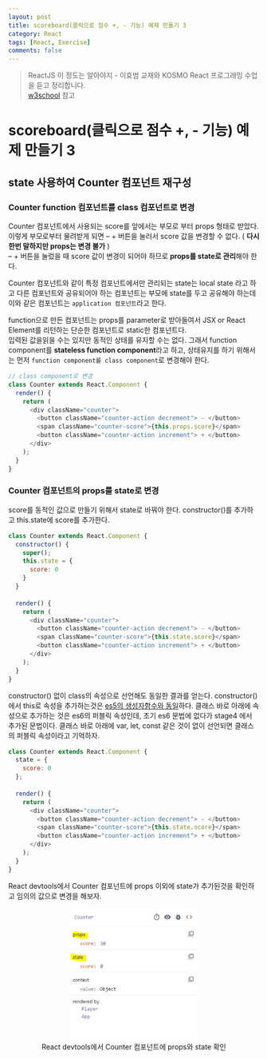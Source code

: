 ```yaml
---
layout: post
title: scoreboard(클릭으로 점수 +, - 기능) 예제 만들기 3
category: React
tags: [React, Exercise]
comments: false
---
```

> ReactJS 이 정도는 알아야지 - 이효범 교재와 KOSMO React 프로그래밍 수업을 듣고 정리합니다.  
> [w3school](https://www.w3schools.com) 참고

# scoreboard(클릭으로 점수 +, - 기능) 예제 만들기 3

## state 사용하여 Counter 컴포넌트 재구성

### Counter function 컴포넌트를 class 컴포넌트로 변경

Counter 컴포넌트에서 사용되는 score를 앞에서는 부모로 부터 props 형태로 받았다. 이렇게 부모로부터 물려받게 되면 – + 버튼을 눌러서 score 값을 변경할 수 없다. ( **다시 한번 말하지만 props는 변경 불가** )  
– + 버튼을 눌렀을 때 score 값이 변경이 되어야 하므로 **props를 state로 관리**해야 한다.  
  
Counter 컴포넌트와 같이 특정 컴포넌트에서만 관리되는 state는 local state 라고 하고 다른 컴포넌트와 공유되어야 하는 컴포넌트는 부모에 state를 두고 공유해야 하는데 이와 같은 컴포넌트는 `application 컴포넌트`라고 한다.

function으로 만든 컴포넌트는 props를 parameter로 받아들여서 JSX or React Element를 리턴하는 단순한 컴포넌트로 static한 컴포넌트다.  
입력된 값을읽을 수는 있지만 동적인 상태를 유지할 수는 없다. 그래서 function component를 **stateless function component**라고 하고, 상태유지를 하기 위해서는 먼저 `function component를 class component`로 변경해야 한다.

```javascript
// class component로 변경
class Counter extends React.Component {
  render() {
    return (
      <div className="counter">
        <button className="counter-action decrement"> - </button>
        <span className="counter-score">{this.props.score}</span>
        <button className="counter-action increment"> + </button>
      </div>
    );
  }
}
```

### Counter 컴포넌트의 props를 state로 변경

score를 동적인 값으로 만들기 위해서 state로 바꿔야 한다. constructor()를 추가하고 this.state에 score를 추가한다.

```javascript
class Counter extends React.Component {
  constructor() {
    super();
    this.state = {
      score: 0
    }
  }
  
  render() {
    return (
      <div className="counter">
        <button className="counter-action decrement"> - </button>
        <span className="counter-score">{this.state.score}</span>
        <button className="counter-action increment"> + </button>
      </div>
    );
  }
}
```

constructor() 없이 class의 속성으로 선언해도 동일한 결과를 얻는다. constructor()에서 this로 속성을 추가하는것은 <u>es5의 생성자함수와 동일</u>하다. 
클래스 바로 아래에 속성으로 추가하는 것은 es6의 퍼블릭 속성인데, 초기 es6 문법에 없다가 stage4 에서 추가된 문법이다. 클래스 바로 아래에 var, let, const 같은 것이 없이 선언되면 클래스의 퍼블릭 속성이라고 기억하자.

```javascript
class Counter extends React.Component {
  state = {
    score: 0
  };
  
  render() {
    return (
      <div className="counter">
        <button className="counter-action decrement"> - </button>
        <span className="counter-score">{this.state.score}</span>
        <button className="counter-action increment"> + </button>
      </div>
    );
  }
}
```

React devtools에서 Counter 컴포넌트에 props 이외에 state가 추가된것을 확인하고 임의의 값으로 변경을 해보자.

<center>
<figure>
<img src="/assets/post-img/react/state-check.jpg" alt="" width="255">
<figcaption>React devtools에서 Counter 컴포넌트에 props와 state 확인</figcaption>
</figure>
</center>
